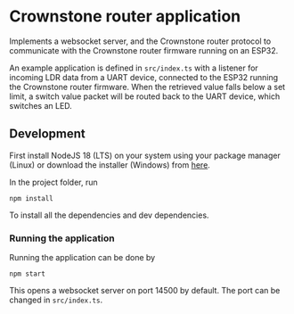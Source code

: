 # Crownstone router application

Implements a websocket server, and the Crownstone router protocol to communicate with the Crownstone router firmware running on an ESP32.

An example application is defined in `src/index.ts` with a listener for incoming LDR data from a UART device, connected to the ESP32 running the Crownstone router firmware. When the retrieved value falls below a set limit, a switch value packet will be routed back to the UART device, which switches an LED.

## Development

First install NodeJS 18 (LTS) on your system using your package manager (Linux) or download the installer (Windows) from [here](https://nodejs.org/en/download/).

In the project folder, run
```shell
npm install
```
To install all the dependencies and dev dependencies.

### Running the application

Running the application can be done by
```shell
npm start
```
This opens a websocket server on port 14500 by default. The port can be changed in `src/index.ts`.
